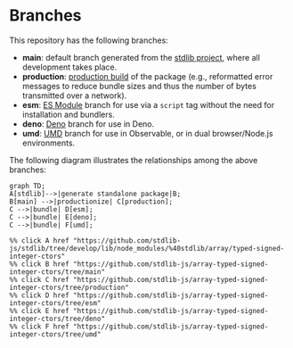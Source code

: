 <!--

@license Apache-2.0

Copyright (c) 2022 The Stdlib Authors.

Licensed under the Apache License, Version 2.0 (the "License");
you may not use this file except in compliance with the License.
You may obtain a copy of the License at

    http://www.apache.org/licenses/LICENSE-2.0

Unless required by applicable law or agreed to in writing, software
distributed under the License is distributed on an "AS IS" BASIS,
WITHOUT WARRANTIES OR CONDITIONS OF ANY KIND, either express or implied.
See the License for the specific language governing permissions and
limitations under the License.

-->

# Branches

This repository has the following branches:

-   **main**: default branch generated from the [stdlib project][stdlib-url], where all development takes place.
-   **production**: [production build][production-url] of the package (e.g., reformatted error messages to reduce bundle sizes and thus the number of bytes transmitted over a network).
-   **esm**: [ES Module][esm-url] branch for use via a `script` tag without the need for installation and bundlers.
-   **deno**: [Deno][deno-url] branch for use in Deno.
-   **umd**: [UMD][umd-url] branch for use in Observable, or in dual browser/Node.js environments.

The following diagram illustrates the relationships among the above branches:

```mermaid
graph TD;
A[stdlib]-->|generate standalone package|B;
B[main] -->|productionize| C[production];
C -->|bundle| D[esm];
C -->|bundle| E[deno];
C -->|bundle| F[umd];

%% click A href "https://github.com/stdlib-js/stdlib/tree/develop/lib/node_modules/%40stdlib/array/typed-signed-integer-ctors"
%% click B href "https://github.com/stdlib-js/array-typed-signed-integer-ctors/tree/main"
%% click C href "https://github.com/stdlib-js/array-typed-signed-integer-ctors/tree/production"
%% click D href "https://github.com/stdlib-js/array-typed-signed-integer-ctors/tree/esm"
%% click E href "https://github.com/stdlib-js/array-typed-signed-integer-ctors/tree/deno"
%% click F href "https://github.com/stdlib-js/array-typed-signed-integer-ctors/tree/umd"
```

[stdlib-url]: https://github.com/stdlib-js/stdlib/tree/develop/lib/node_modules/%40stdlib/array/typed-signed-integer-ctors
[production-url]: https://github.com/stdlib-js/array-typed-signed-integer-ctors/tree/production
[deno-url]: https://github.com/stdlib-js/array-typed-signed-integer-ctors/tree/deno
[umd-url]: https://github.com/stdlib-js/array-typed-signed-integer-ctors/tree/umd
[esm-url]: https://github.com/stdlib-js/array-typed-signed-integer-ctors/tree/esm